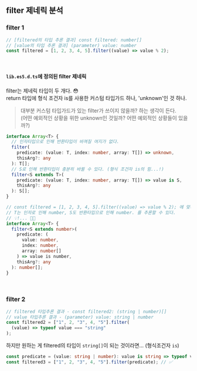 ## filter 제네릭 분석

### filter 1

```ts
// [filtered의 타입 추론 결과] const filtered: number[]
// [value의 타입 추론 결과] (parameter) value: number
const filtered = [1, 2, 3, 4, 5].filter((value) => value % 2);
```

<br />

#### `lib.es5.d.ts`에 정의된 filter 제네릭

filter는 제네릭 타입이 두 개다. 😳 <br />
return 타입에 형식 조건자 is를 사용한 커스텀 타입가드 하나, 'unknown'인 것 하나.<br />
> 대부분 커스텀 타입가드가 있는 filter가 쓰이지 않을까? 하는 생각이 든다.<br />
> (어떤 예외적인 상황을 위한 unknown인 것일까? 어떤 예외적인 상황들이 있을까?)

```ts
interface Array<T> {
  // 인자타입으로 인해 반환타입이 바껴질 여지가 없다.
  filter(
    predicate: (value: T, index: number, array: T[]) => unknown,
    thisArg?: any
  ): T[];
  // S로 인해 반환타입이 충분히 바뀔 수 있다. (형식 조건자 is의 힘...!)
  filter<S extends T>(
    predicate: (value: T, index: number, array: T[]) => value is S,
    thisArg?: any
  ): S[];
}

// const filtered = [1, 2, 3, 4, 5].filter((value) => value % 2); 에 맞게 타입을 변경해보자.
// T는 인자로 인해 number, S도 반환타입으로 인해 number. 를 추론할 수 있다.
// 💡!... 👍🏻
interface Array<T> {
  filter<S extends number>(
    predicate: (
      value: number,
      index: number,
      array: number[]
    ) => value is number,
    thisArg?: any
  ): number[];
}
```

<br />

### filter 2

```ts
// filtered 타입추론 결과 - const filtered2: (string | number)[]
// value 타입추론 결과 - (parameter) value: string | number
const filtered2 = ["1", 2, "3", 4, "5"].filter(
  (value) => typeof value === "string"
);
```

하지만 원하는 게 filtered의 타입이 `string[]`이 되는 것이라면... (형식조건자 `is`)

```ts
const predicate = (value: string | number): value is string => typeof value === "string";
const filtered3 = ["1", 2, "3", 4, "5"].filter(predicate); // ✅
```
